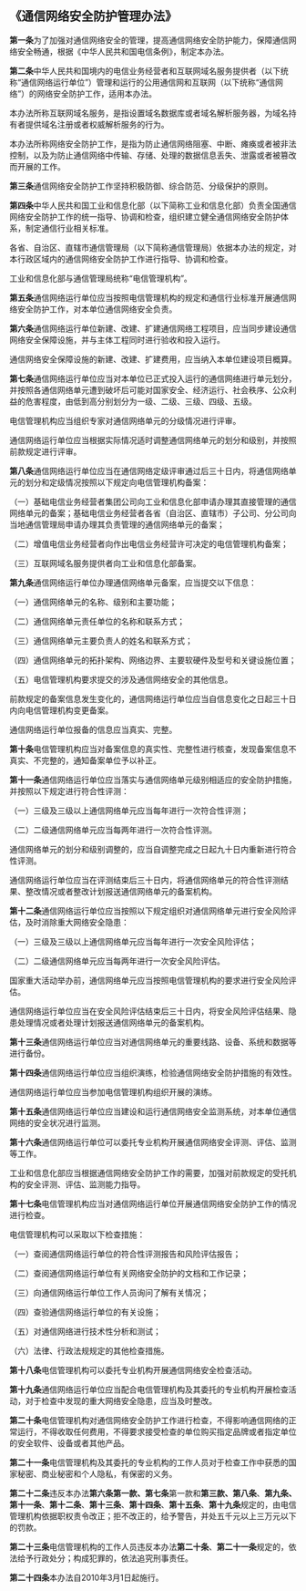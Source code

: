 
《通信网络安全防护管理办法》
----------------------------

**第一条**为了加强对通信网络安全的管理，提高通信网络安全防护能力，保障通信网络安全畅通，根据《中华人民共和国电信条例》，制定本办法。

**第二条**中华人民共和国境内的电信业务经营者和互联网域名服务提供者（以下统称“通信网络运行单位”）管理和运行的公用通信网和互联网（以下统称“通信网络”）的网络安全防护工作，适用本办法。

本办法所称互联网域名服务，是指设置域名数据库或者域名解析服务器，为域名持有者提供域名注册或者权威解析服务的行为。

本办法所称网络安全防护工作，是指为防止通信网络阻塞、中断、瘫痪或者被非法控制，以及为防止通信网络中传输、存储、处理的数据信息丢失、泄露或者被篡改而开展的工作。

**第三条**通信网络安全防护工作坚持积极防御、综合防范、分级保护的原则。

**第四条**中华人民共和国工业和信息化部（以下简称工业和信息化部）负责全国通信网络安全防护工作的统一指导、协调和检查，组织建立健全通信网络安全防护体系，制定通信行业相关标准。

各省、自治区、直辖市通信管理局（以下简称通信管理局）依据本办法的规定，对本行政区域内的通信网络安全防护工作进行指导、协调和检查。

工业和信息化部与通信管理局统称“电信管理机构”。

**第五条**通信网络运行单位应当按照电信管理机构的规定和通信行业标准开展通信网络安全防护工作，对本单位通信网络安全负责。

**第六条**通信网络运行单位新建、改建、扩建通信网络工程项目，应当同步建设通信网络安全保障设施，并与主体工程同时进行验收和投入运行。

通信网络安全保障设施的新建、改建、扩建费用，应当纳入本单位建设项目概算。

**第七条**通信网络运行单位应当对本单位已正式投入运行的通信网络进行单元划分，并按照各通信网络单元遭到破坏后可能对国家安全、经济运行、社会秩序、公众利益的危害程度，由低到高分别划分为一级、二级、三级、四级、五级。

电信管理机构应当组织专家对通信网络单元的分级情况进行评审。

通信网络运行单位应当根据实际情况适时调整通信网络单元的划分和级别，并按照前款规定进行评审。

**第八条**通信网络运行单位应当在通信网络定级评审通过后三十日内，将通信网络单元的划分和定级情况按照以下规定向电信管理机构备案：

（一）基础电信业务经营者集团公司向工业和信息化部申请办理其直接管理的通信网络单元的备案；基础电信业务经营者各省（自治区、直辖市）子公司、分公司向当地通信管理局申请办理其负责管理的通信网络单元的备案；

（二）增值电信业务经营者向作出电信业务经营许可决定的电信管理机构备案；

（三）互联网域名服务提供者向工业和信息化部备案。

**第九条**通信网络运行单位办理通信网络单元备案，应当提交以下信息：

（一）通信网络单元的名称、级别和主要功能；

（二）通信网络单元责任单位的名称和联系方式；

（三）通信网络单元主要负责人的姓名和联系方式；

（四）通信网络单元的拓扑架构、网络边界、主要软硬件及型号和关键设施位置；

（五）电信管理机构要求提交的涉及通信网络安全的其他信息。

前款规定的备案信息发生变化的，通信网络运行单位应当自信息变化之日起三十日内向电信管理机构变更备案。

通信网络运行单位报备的信息应当真实、完整。

**第十条**电信管理机构应当对备案信息的真实性、完整性进行核查，发现备案信息不真实、不完整的，通知备案单位予以补正。

**第十一条**通信网络运行单位应当落实与通信网络单元级别相适应的安全防护措施，并按照以下规定进行符合性评测：

（一）三级及三级以上通信网络单元应当每年进行一次符合性评测；

（二）二级通信网络单元应当每两年进行一次符合性评测。

通信网络单元的划分和级别调整的，应当自调整完成之日起九十日内重新进行符合性评测。

通信网络运行单位应当在评测结束后三十日内，将通信网络单元的符合性评测结果、整改情况或者整改计划报送通信网络单元的备案机构。

**第十二条**通信网络运行单位应当按照以下规定组织对通信网络单元进行安全风险评估，及时消除重大网络安全隐患：

（一）三级及三级以上通信网络单元应当每年进行一次安全风险评估；

（二）二级通信网络单元应当每两年进行一次安全风险评估。

国家重大活动举办前，通信网络单元应当按照电信管理机构的要求进行安全风险评估。

通信网络运行单位应当在安全风险评估结束后三十日内，将安全风险评估结果、隐患处理情况或者处理计划报送通信网络单元的备案机构。

**第十三条**通信网络运行单位应当对通信网络单元的重要线路、设备、系统和数据等进行备份。

**第十四条**通信网络运行单位应当组织演练，检验通信网络安全防护措施的有效性。

通信网络运行单位应当参加电信管理机构组织开展的演练。

**第十五条**通信网络运行单位应当建设和运行通信网络安全监测系统，对本单位通信网络的安全状况进行监测。

**第十六条**通信网络运行单位可以委托专业机构开展通信网络安全评测、评估、监测等工作。

工业和信息化部应当根据通信网络安全防护工作的需要，加强对前款规定的受托机构的安全评测、评估、监测能力指导。

**第十七条**电信管理机构应当对通信网络运行单位开展通信网络安全防护工作的情况进行检查。

电信管理机构可以采取以下检查措施：

（一）查阅通信网络运行单位的符合性评测报告和风险评估报告；

（二）查阅通信网络运行单位有关网络安全防护的文档和工作记录；

（三）向通信网络运行单位工作人员询问了解有关情况；

（四）查验通信网络运行单位的有关设施；

（五）对通信网络进行技术性分析和测试；

（六）法律、行政法规规定的其他检查措施。

**第十八条**电信管理机构可以委托专业机构开展通信网络安全检查活动。

**第十九条**通信网络运行单位应当配合电信管理机构及其委托的专业机构开展检查活动，对于检查中发现的重大网络安全隐患，应当及时整改。

**第二十条**电信管理机构对通信网络安全防护工作进行检查，不得影响通信网络的正常运行，不得收取任何费用，不得要求接受检查的单位购买指定品牌或者指定单位的安全软件、设备或者其他产品。

**第二十一条**电信管理机构及其委托的专业机构的工作人员对于检查工作中获悉的国家秘密、商业秘密和个人隐私，有保密的义务。

**第二十二条**违反本办法**第六条第一款、第七条**第一款和**第三款、第八条**、**第九条、第十一条**、**第十二条**、**第十三条**、**第十四条**、**第十五条**、**第十九条**规定的，由电信管理机构依据职权责令改正；拒不改正的，给予警告，并处五千元以上三万元以下的罚款。

**第二十三条**电信管理机构的工作人员违反本办法**第二十条**、**第二十一条**规定的，依法给予行政处分；构成犯罪的，依法追究刑事责任。

**第二十四条**本办法自2010年3月1日起施行。
